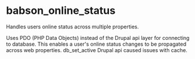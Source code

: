 # babson_online_status
Handles users online status across multiple properties.

Uses PDO (PHP Data Objects) instead of the Drupal api layer for connecting to database.
This enables a user's online status changes to be propagated across web properties.
db_set_active Drupal api caused issues with cache.
